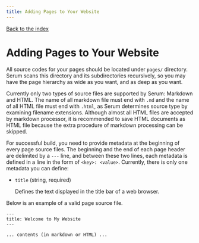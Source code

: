```yaml
---
title: Adding Pages to Your Website
---
```


[Back to the index](%pages:docs/index)

# Adding Pages to Your Website

All source codes for your pages should be located under `pages/` directory.
Serum scans this directory and its subdirectories recursively, so you may have
the page hierarchy as wide as you want, and as deep as you want.

Currently only two types of source files are supported by Serum: Markdown and
HTML. The name of all markdown file must end with `.md` and the name of all
HTML file must end with `.html`, as Serum determines source type by examining
filename extensions. Although almost all HTML files are accepted by markdown
processor, it is recommended to save HTML documents as HTML file because the
extra procedure of markdown processing can be skipped.

For successful build, you need to provide metadata at the beginning of every
page source files. The beginning and the end of each page header are delimited
by a `---` line, and between these two lines, each metadata is defined in a line
in the form of `<key>: <value>`. Currently, there is only one metadata you can
define:

* `title` (string, required)

    Defines the text displayed in the title bar of a web browser.

Below is an example of a valid page source file.

```lang-markdown
---
title: Welcome to My Website
---

... contents (in markdown or HTML) ...
```

